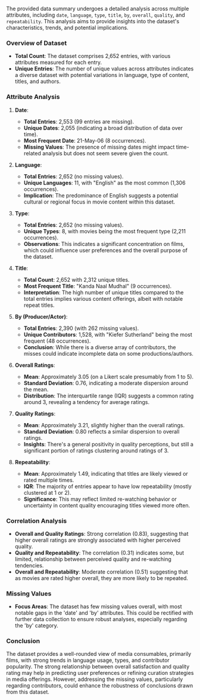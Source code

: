 The provided data summary undergoes a detailed analysis across multiple attributes, including `date`, `language`, `type`, `title`, `by`, `overall`, `quality`, and `repeatability`. This analysis aims to provide insights into the dataset's characteristics, trends, and potential implications.

### Overview of Dataset
- **Total Count**: The dataset comprises 2,652 entries, with various attributes measured for each entry.
- **Unique Entries**: The number of unique values across attributes indicates a diverse dataset with potential variations in language, type of content, titles, and authors.

### Attribute Analysis

1. **Date**:
   - **Total Entries**: 2,553 (99 entries are missing).
   - **Unique Dates**: 2,055 (indicating a broad distribution of data over time).
   - **Most Frequent Date**: 21-May-06 (8 occurrences).
   - **Missing Values**: The presence of missing dates might impact time-related analysis but does not seem severe given the count.

2. **Language**:
   - **Total Entries**: 2,652 (no missing values).
   - **Unique Languages**: 11, with "English" as the most common (1,306 occurrences).
   - **Implication**: The predominance of English suggests a potential cultural or regional focus in movie content within this dataset.

3. **Type**:
   - **Total Entries**: 2,652 (no missing values).
   - **Unique Types**: 8, with movies being the most frequent type (2,211 occurrences).
   - **Observations**: This indicates a significant concentration on films, which could influence user preferences and the overall purpose of the dataset.

4. **Title**:
   - **Total Count**: 2,652 with 2,312 unique titles.
   - **Most Frequent Title**: "Kanda Naal Mudhal" (9 occurrences).
   - **Interpretation**: The high number of unique titles compared to the total entries implies various content offerings, albeit with notable repeat titles.

5. **By (Producer/Actor)**:
   - **Total Entries**: 2,390 (with 262 missing values).
   - **Unique Contributors**: 1,528, with "Kiefer Sutherland" being the most frequent (48 occurrences).
   - **Conclusion**: While there is a diverse array of contributors, the misses could indicate incomplete data on some productions/authors.

6. **Overall Ratings**:
   - **Mean**: Approximately 3.05 (on a Likert scale presumably from 1 to 5).
   - **Standard Deviation**: 0.76, indicating a moderate dispersion around the mean.
   - **Distribution**: The interquartile range (IQR) suggests a common rating around 3, revealing a tendency for average ratings.

7. **Quality Ratings**:
   - **Mean**: Approximately 3.21, slightly higher than the overall ratings.
   - **Standard Deviation**: 0.80 reflects a similar dispersion to overall ratings.
   - **Insights**: There's a general positivity in quality perceptions, but still a significant portion of ratings clustering around ratings of 3. 

8. **Repeatability**:
   - **Mean**: Approximately 1.49, indicating that titles are likely viewed or rated multiple times.
   - **IQR**: The majority of entries appear to have low repeatability (mostly clustered at 1 or 2).
   - **Significance**: This may reflect limited re-watching behavior or uncertainty in content quality encouraging titles viewed more often.

### Correlation Analysis
- **Overall and Quality Ratings**: Strong correlation (0.83), suggesting that higher overall ratings are strongly associated with higher perceived quality.
- **Quality and Repeatability**: The correlation (0.31) indicates some, but limited, relationship between perceived quality and re-watching tendencies.
- **Overall and Repeatability**: Moderate correlation (0.51) suggesting that as movies are rated higher overall, they are more likely to be repeated.

### Missing Values
- **Focus Areas**: The dataset has few missing values overall, with most notable gaps in the 'date' and 'by' attributes. This could be rectified with further data collection to ensure robust analyses, especially regarding the 'by' category.

### Conclusion
The dataset provides a well-rounded view of media consumables, primarily films, with strong trends in language usage, types, and contributor popularity. The strong relationship between overall satisfaction and quality rating may help in predicting user preferences or refining curation strategies in media offerings. However, addressing the missing values, particularly regarding contributors, could enhance the robustness of conclusions drawn from this dataset.
